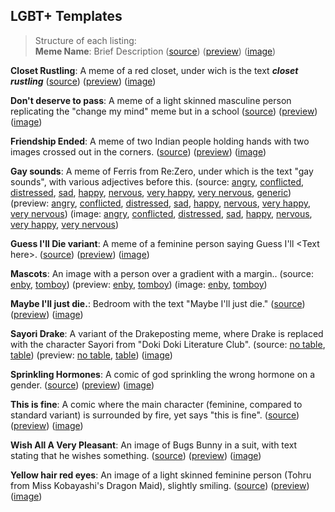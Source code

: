 ## LGBT+ Templates

> Structure of each listing:  
> **Meme Name**: Brief Description
 ([source]())
 ([preview]())
 ([image]())

**Closet Rustling**: A meme of a red closet, under wich is the text ***closet rustling***
 ([source](https://raw.githubusercontent.com/MurdoMaclachlan/ToR-Repost-Collection/master/lgbtplus/closet-rustling/closet-rustling.md)) 
 ([preview](closet-rustling/closet-rustling.md)) 
 ([image](closet-rustling/closet-rustling.jpg))

**Don't deserve to pass**: A meme of a light skinned masculine person replicating the "change my mind" meme but in a school
 ([source](https://raw.githubusercontent.com/MurdoMaclachlan/ToR-Repost-Collection/master/lgbtplus/dont-deserve-to-pass/dont-deserve-to-pass.md)) 
 ([preview](dont-deserve-to-pass/dont-deserve-to-pass.md)) 
 ([image](dont-deserve-to-pass/dont-deserve-to-pass.png))

**Friendship Ended**: A meme of two Indian people holding hands with two images crossed out in the corners.
 ([source](https://raw.githubusercontent.com/MurdoMaclachlan/ToR-Repost-Collection/master/lgbtplus/friendship-ended/friendship-ended.md)) 
 ([preview](friendship-ended/friendship-ended.md)) 
 ([image](friendship-ended/friendship-ended.png))

**Gay sounds**: A meme of Ferris from Re:Zero, under which is the text "gay sounds", with various adjectives before this.
 (source:
  [angry](https://raw.githubusercontent.com/MurdoMaclachlan/ToR-Repost-Collection/master/lgbtplus/gay-sounds/angry.md),
  [conflicted](https://raw.githubusercontent.com/MurdoMaclachlan/ToR-Repost-Collection/master/lgbtplus/gay-sounds/conflicted.md),
  [distressed](https://raw.githubusercontent.com/MurdoMaclachlan/ToR-Repost-Collection/master/lgbtplus/gay-sounds/distressed.md),
  [sad](https://raw.githubusercontent.com/MurdoMaclachlan/ToR-Repost-Collection/master/lgbtplus/gay-sounds/sad.md),
  [happy](https://raw.githubusercontent.com/MurdoMaclachlan/ToR-Repost-Collection/master/lgbtplus/gay-sounds/happy.md),
  [nervous](https://raw.githubusercontent.com/MurdoMaclachlan/ToR-Repost-Collection/master/lgbtplus/gay-sounds/nervous.md),
  [very happy](https://raw.githubusercontent.com/MurdoMaclachlan/ToR-Repost-Collection/master/lgbtplus/gay-sounds/very-happy.md),
  [very nervous](https://raw.githubusercontent.com/MurdoMaclachlan/ToR-Repost-Collection/master/lgbtplus/gay-sounds/very-nervous.md),
  [generic](https://raw.githubusercontent.com/MurdoMaclachlan/ToR-Repost-Collection/master/lgbtplus/gay-sounds/generic.md)) 
 (preview: 
  [angry](gay-sounds/angry.md),
  [conflicted](gay-sounds/conflicted.md),
  [distressed](gay-sounds/distressed.md),
  [sad](gay-sounds/sad.md),
  [happy](gay-sounds/happy.md),
  [nervous](gay-sounds/nervous.md),
  [very happy](gay-sounds/very-happy.jpg),
  [very nervous](gay-sounds/very-nervous.jpg))
 (image:
  [angry](gay-sounds/angry.jpg),
  [conflicted](gay-sounds/conflicted.jpg),
  [distressed](gay-sounds/distressed.jpg),
  [sad](gay-sounds/sad.jpg),
  [happy](gay-sounds/happy.png),
  [nervous](gay-sounds/nervous.jpg),
  [very happy](gay-sounds/very-happy.jpg),
  [very nervous](gay-sounds/very-nervous.jpg))

**Guess I'll Die variant**:  A meme of a feminine person saying Guess I'll <Text here\>.
 ([source](https://raw.githubusercontent.com/MurdoMaclachlan/ToR-Repost-Collection/master/lgbtplus/guess-ill/guess-ill.md)) 
 ([preview](guess-ill/guess-ill.md)) 
 ([image](guess-ill/guess-ill.jpg))

**Mascots**: An image with a person over a gradient with a margin..
 (source:
  [enby](https://raw.githubusercontent.com/MurdoMaclachlan/ToR-Repost-Collection/master/lgbtplus/mascots/enby.md),
  [tomboy](https://raw.githubusercontent.com/MurdoMaclachlan/ToR-Repost-Collection/master/lgbtplus/mascots/tomboy.md))
 (preview:
  [enby](mascots/enby.md),
  [tomboy](mascots/tomboy.md)) 
 (image:
  [enby](mascots/enby.png),
  [tomboy](mascots/tomboy.jpg))

**Maybe I'll just die.**: Bedroom with the text "Maybe I'll just die."
 ([source](https://raw.githubusercontent.com/MurdoMaclachlan/ToR-Repost-Collection/master/lgbtplus/maybe-just-die/maybe-just-die.md)) 
 ([preview](maybe-just-die/maybe-just-die.md)) 
 ([image](maybe-just-die/maybe-just-die.jpg))

**Sayori Drake**: A variant of the Drakeposting meme, where Drake is replaced with the character Sayori from "Doki Doki Literature Club".
 (source: [no table](https://raw.githubusercontent.com/MurdoMaclachlan/ToR-Repost-Collection/master/lgbtplus/sayori-drake/sayori-drake-no-table.md), [table](https://raw.githubusercontent.com/MurdoMaclachlan/ToR-Repost-Collection/master/lgbtplus/sayori-drake/sayori-drake-table.md))
 (preview: [no table](sayori-drake/sayori-drake-no-table.md), [table](sayori-drake/sayori-drake-table.md))
 ([image](sayori-drake/sayori-drake.png))

**Sprinkling Hormones**: A comic of god sprinkling the wrong hormone on a gender.
 ([source](https://raw.githubusercontent.com/MurdoMaclachlan/ToR-Repost-Collection/master/lgbtplus/sprinkling-hormones/sprinkling-hormones.md)) 
 ([preview](sprinkling-hormones/sprinkling-hormones.md)) 
 ([image](sprinkling-hormones/sprinkling-hormones.jpg))

**This is fine**: A comic where the main character (feminine, compared to standard variant) is surrounded by fire, yet says "this is fine".
 ([source](https://raw.githubusercontent.com/MurdoMaclachlan/ToR-Repost-Collection/master/lgbtplus/this-is-fine/this-is-fine.md)) 
 ([preview](this-is-fine/this-is-fine.md)) 
 ([image](this-is-fine/this-is-fine.jpg))

**Wish All A Very Pleasant**: An image of Bugs Bunny in a suit, with text stating that he wishes something.
 ([source](https://raw.githubusercontent.com/MurdoMaclachlan/ToR-Repost-Collection/master/lgbtplus/wish-all-a-very-pleasant/wish-all-a-very-pleasant.md))
 ([preview](wish-all-a-very-pleasant/wish-all-a-very-pleasant.md))
 ([image](wish-all-a-very-pleasant/wish-all-a-very-pleasant.png))

**Yellow hair red eyes**: An image of a light skinned feminine person (Tohru from Miss Kobayashi's Dragon Maid), slightly smiling.
 ([source](https://raw.githubusercontent.com/MurdoMaclachlan/ToR-Repost-Collection/master/lgbtplus/yellow-hair-red-eyes/yellow-hair-red-eyes.md)) 
 ([preview](yellow-hair-red-eyes/yellow-hair-red-eyes.md)) 
 ([image](yellow-hair-red-eyes/yellow-hair-red-eyes.png))
